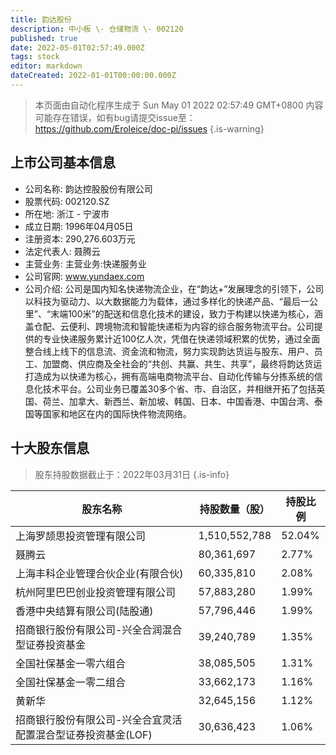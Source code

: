 ```yaml
---
title: 韵达股份
description: 中小板 \- 仓储物流 \- 002120
published: true
date: 2022-05-01T02:57:49.000Z
tags: stock
editor: markdown
dateCreated: 2022-01-01T00:00:00.000Z
---
```


> 本页面由自动化程序生成于 Sun May 01 2022 02:57:49 GMT+0800
> 内容可能存在错误，如有bug请提交issue至：https://github.com/Eroleice/doc-pi/issues
{.is-warning}

## 上市公司基本信息
- 公司名称: 韵达控股股份有限公司
- 股票代码: 002120.SZ
- 所在地: 浙江 - 宁波市
- 成立日期: 1996年04月05日
- 注册资本: 290,276.603万元
- 法定代表人: 聂腾云
- 主营业务: 主营业务:快递服务业
- 公司官网: www.yundaex.com
- 公司介绍: 公司是国内知名快递物流企业，在“韵达+”发展理念的引领下，公司以科技为驱动力、以大数据能力为载体，通过多样化的快递产品、“最后一公里”、“末端100米”的配送和信息化技术的建设，致力于构建以快递为核心，涵盖仓配、云便利、跨境物流和智能快递柜为内容的综合服务物流平台。公司提供的专业快递服务累计近100亿人次，凭借在快递领域积累的优势，通过全面整合线上线下的信息流、资金流和物流，努力实现韵达货运与股东、用户、员工、加盟商、供应商及全社会的“共创、共赢、共生、共享”，最终将韵达货运打造成为以快递为核心，拥有高端电商物流平台、自动化传输与分拣系统的信息化技术平台。公司业务已覆盖30多个省、市、自治区，并相继开拓了包括英国、荷兰、加拿大、新西兰、新加坡、韩国、日本、中国香港、中国台湾、泰国等国家和地区在内的国际快件物流网络。


## 十大股东信息
> 股东持股数据截止于：2022年03月31日
{.is-info}

| 股东名称 | 持股数量（股） | 持股比例 |
| --- | --- | --- |
| 上海罗颉思投资管理有限公司 | 1,510,552,788 | 52.04% |
| 聂腾云 | 80,361,697 | 2.77% |
| 上海丰科企业管理合伙企业(有限合伙) | 60,335,810 | 2.08% |
| 杭州阿里巴巴创业投资管理有限公司 | 57,883,280 | 1.99% |
| 香港中央结算有限公司(陆股通) | 57,796,446 | 1.99% |
| 招商银行股份有限公司-兴全合润混合型证券投资基金 | 39,240,789 | 1.35% |
| 全国社保基金一零六组合 | 38,085,505 | 1.31% |
| 全国社保基金一零二组合 | 33,662,173 | 1.16% |
| 黄新华 | 32,645,156 | 1.12% |
| 招商银行股份有限公司-兴全合宜灵活配置混合型证券投资基金(LOF) | 30,636,423 | 1.06% |




